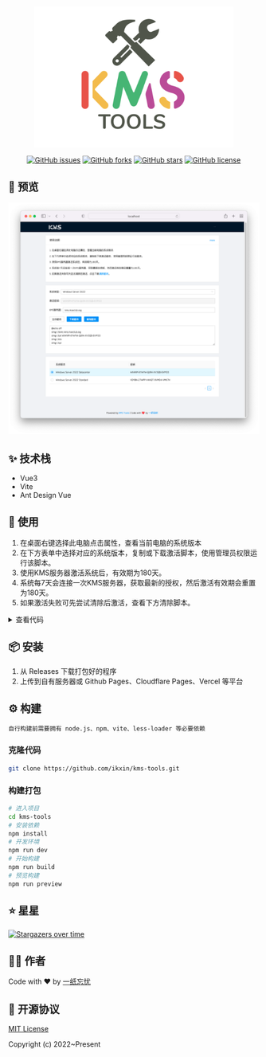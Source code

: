 <p align="center">
    <img width="400" src="./resource/logo.svg">
</p>

<div align="center">

[![GitHub issues](https://img.shields.io/github/issues/ikxin/kms-tools?style=for-the-badge)](https://github.com/ikxin/kms-tools/issues)
[![GitHub forks](https://img.shields.io/github/forks/ikxin/kms-tools?style=for-the-badge)](https://github.com/ikxin/kms-tools/network)
[![GitHub stars](https://img.shields.io/github/stars/ikxin/kms-tools?style=for-the-badge)](https://github.com/ikxin/kms-tools/stargazers)
[![GitHub license](https://img.shields.io/github/license/ikxin/kms-tools?style=for-the-badge)](https://github.com/ikxin/kms-tools/blob/master/LICENSE)

</div>

## 📸 预览

![](./resource/preview.png)

## ✨ 技术栈

- Vue3
- Vite
- Ant Design Vue

## 🚀 使用

1. 在桌面右键选择此电脑点击属性，查看当前电脑的系统版本
2. 在下方表单中选择对应的系统版本，复制或下载激活脚本，使用管理员权限运行该脚本。
3. 使用KMS服务器激活系统后，有效期为180天。
4. 系统每7天会连接一次KMS服务器，获取最新的授权，然后激活有效期会重置为180天。
5. 如果激活失败可先尝试清除后激活，查看下方清除脚本。

<details>
<summary>查看代码</summary>
<pre>
@echo off
slmgr /upk
slmgr /ckms
slmgr /rearm
</pre>
</details>

## 📦 安装

1. 从 Releases 下载打包好的程序
2. 上传到自有服务器或 Github Pages、Cloudflare Pages、Vercel 等平台

## ⚙️ 构建

```
自行构建前需要拥有 node.js、npm、vite、less-loader 等必要依赖
```

### 克隆代码

```bash
git clone https://github.com/ikxin/kms-tools.git
```

### 构建打包

```bash
# 进入项目
cd kms-tools
# 安装依赖
npm install
# 开发环境
npm run dev
# 开始构建
npm run build
# 预览构建
npm run preview
```

## ⭐ 星星

[![Stargazers over time](https://starchart.cc/ikxin/kms-tools.svg)](https://starchart.cc/ikxin/kms-tools)

## 🧑‍💻 作者

Code with ❤️ by [一纸忘忧](https://www.ikxin.com "一纸忘忧")

## 📜 开源协议

[MIT License](./LICENSE "MIT License")

Copyright (c) 2022~Present
